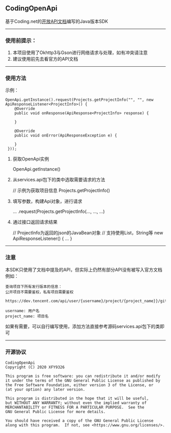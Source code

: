 ## CodingOpenApi  
基于Coding.net的[开放API文档](https://open.coding.net/open-api/)编写的Java版本SDK  


-----   
### 使用前提示：  
1. 本项目使用了Okhttp3与Gson进行网络请求与处理，如有冲突请注意  
2. 建议使用前先去看官方的API文档

-----

### 使用方法

示例：

    OpenApi.getInstance().request(Projects.getProjectInfo("", "", new ApiResponseListener<ProjectInfo>() {
        @Override
        public void onResponse(ApiResponse<ProjectInfo> response) {

        }

        @Override
        public void onError(ApiResponseException e) {

        }
     }));

1. 获取OpenApi实例 


    OpenApi.getInstance()

2. 从services.api包下的类中选取需要请求的方法  


    // 示例为获取项目信息
    Projects.getProjectInfo()  

3. 填写参数，构建Api对象，进行请求  


    ... .request(Projects.getProjectInfo(..., ..., ...)

4. 通过接口返回请求结果  


    // ProjectInfo为返回的json的JavaBean对象
    // 支持使用List，String等
    new ApiResponseListener<ProjectInfo>() { ... }

----  

### 注意
本SDK只使用了文档中提及的API，但实际上仍然有部分API没有被写入官方文档  
例如：

    查询项目下所有发行版本的信息：
    公开项目不需要鉴权，私有项目需要鉴权
    
    https://dev.tencent.com/api/user/{username}/project/{project_name}}/git/releases/  
    
    username: 用户名
    project_name: 项目名

如果有需要，可以自行编写使用，添加方法直接参考源码services.api包下的类即可  

----  
 
### 开源协议

    CodingOpenApi
    Copyright (C) 2020 XFY9326

    This program is free software: you can redistribute it and/or modify
    it under the terms of the GNU General Public License as published by
    the Free Software Foundation, either version 3 of the License, or
    (at your option) any later version.

    This program is distributed in the hope that it will be useful,
    but WITHOUT ANY WARRANTY; without even the implied warranty of
    MERCHANTABILITY or FITNESS FOR A PARTICULAR PURPOSE.  See the
    GNU General Public License for more details.

    You should have received a copy of the GNU General Public License
    along with this program.  If not, see <https://www.gnu.org/licenses/>.